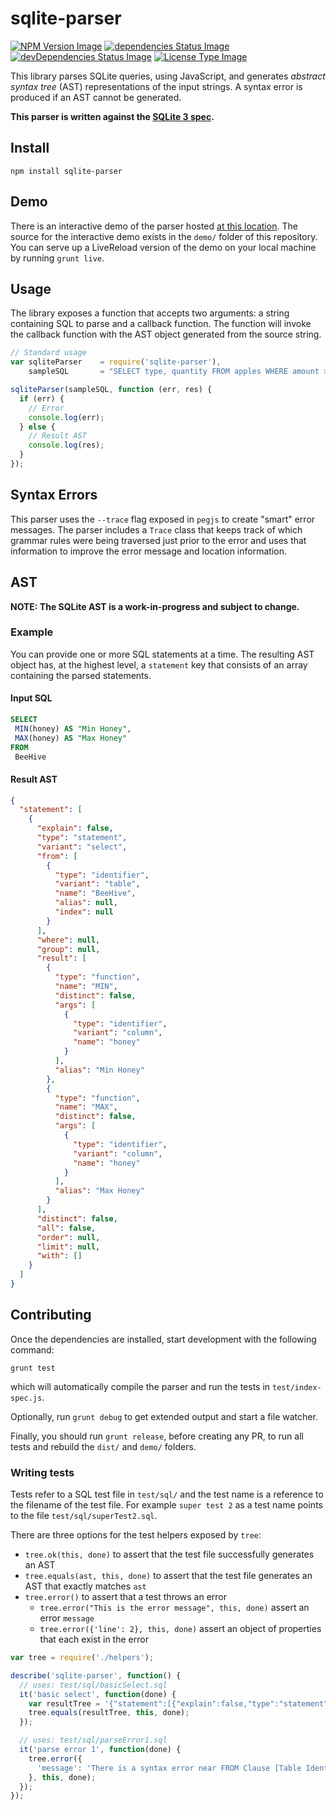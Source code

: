 # sqlite-parser

[![NPM Version Image](https://img.shields.io/npm/v/sqlite-parser.svg)](https://www.npmjs.com/package/sqlite-parser)
[![dependencies Status Image](https://david-dm.org/codeschool/sqlite-parser.svg)](https://github.com/codeschool/sqlite-parser/)
[![devDependencies Status Image](https://img.shields.io/david/dev/codeschool/sqlite-parser.svg)](https://github.com/codeschool/sqlite-parser/)
[![License Type Image](https://img.shields.io/github/license/codeschool/sqlite-parser.svg)](https://github.com/codeschool/sqlite-parser/blob/master/LICENSE)

This library parses SQLite queries, using JavaScript, and generates
_abstract syntax tree_ (AST) representations of the input strings. A
syntax error is produced if an AST cannot be generated.

**This parser is written against the [SQLite 3 spec](https://www.sqlite.org/lang.html).**

## Install

```
npm install sqlite-parser
```

## Demo

There is an interactive demo of the parser hosted
[at this location](http://codeschool.github.io/sqlite-parser/demo/). The source
for the interactive demo exists in the `demo/` folder of this repository. You
can serve up a LiveReload version of the demo on your local machine by running
`grunt live`.

## Usage

The library exposes a function that accepts two arguments: a string
containing SQL to parse and a callback function. The function will invoke
the callback function with the AST object generated from the source string.

``` javascript
// Standard usage
var sqliteParser    = require('sqlite-parser'),
    sampleSQL       = "SELECT type, quantity FROM apples WHERE amount > 1";

sqliteParser(sampleSQL, function (err, res) {
  if (err) {
    // Error
    console.log(err);
  } else {
    // Result AST
    console.log(res);
  }
});
```

## Syntax Errors

This parser uses the `--trace` flag exposed in `pegjs` to create "smart" error
messages. The parser includes a `Trace` class that keeps track of which grammar
rules were being traversed just prior to the error and uses that information
to improve the error message and location information.

## AST

**NOTE: The SQLite AST is a work-in-progress and subject to change.**

### Example

You can provide one or more SQL statements at a time. The resulting AST object
has, at the highest level, a `statement` key that consists of an array containing
the parsed statements.

#### Input SQL

``` sql
SELECT
 MIN(honey) AS "Min Honey",
 MAX(honey) AS "Max Honey"
FROM
 BeeHive
```

#### Result AST

``` json
{
  "statement": [
    {
      "explain": false,
      "type": "statement",
      "variant": "select",
      "from": [
        {
          "type": "identifier",
          "variant": "table",
          "name": "BeeHive",
          "alias": null,
          "index": null
        }
      ],
      "where": null,
      "group": null,
      "result": [
        {
          "type": "function",
          "name": "MIN",
          "distinct": false,
          "args": [
            {
              "type": "identifier",
              "variant": "column",
              "name": "honey"
            }
          ],
          "alias": "Min Honey"
        },
        {
          "type": "function",
          "name": "MAX",
          "distinct": false,
          "args": [
            {
              "type": "identifier",
              "variant": "column",
              "name": "honey"
            }
          ],
          "alias": "Max Honey"
        }
      ],
      "distinct": false,
      "all": false,
      "order": null,
      "limit": null,
      "with": []
    }
  ]
}
```

## Contributing

Once the dependencies are installed, start development with the following command:

`grunt test`

which will automatically compile the parser and run the tests in `test/index-spec.js`.

Optionally, run `grunt debug` to get extended output and start a file watcher.

Finally, you should run `grunt release`, before creating any PR, to run all tests
and rebuild the `dist/` and `demo/` folders.

### Writing tests

Tests refer to a SQL test file in `test/sql/` and the test name is a
reference to the filename of the test file. For example `super test 2`
as a test name points to the file `test/sql/superTest2.sql`.

There are three options for the test helpers exposed by `tree`:
- `tree.ok(this, done)` to assert that the test file successfully generates an AST
- `tree.equals(ast, this, done)` to assert that the test file generates an AST that exactly matches `ast`
- `tree.error()` to assert that a test throws an error
  - `tree.error("This is the error message", this, done)` assert an error `message`
  - `tree.error({'line': 2}, this, done)` assert an object of properties that each exist in the error

``` javascript
var tree = require('./helpers');

describe('sqlite-parser', function() {
  // uses: test/sql/basicSelect.sql
  it('basic select', function(done) {
    var resultTree = '{"statement":[{"explain":false,"type":"statement","variant":"select","from":[{"type":"identifier","variant":"table","name":"bananas","alias":null,"index":null}],"where":[{"type":"expression","format":"binary","variant":"operation","operation":"=","left":{"type":"identifier","variant":"column","name":"color"},"right":{"type":"literal","variant":"string","value":"red"}}],"group":null,"result":[{"type":"identifier","variant":"star","name":"*"}],"distinct":false,"all":false,"order":null,"limit":null}]}';
    tree.equals(resultTree, this, done);
  });

  // uses: test/sql/parseError1.sql
  it('parse error 1', function(done) {
    tree.error({
      'message': 'There is a syntax error near FROM Clause [Table Identifier]'
    }, this, done);
  });
});
```
